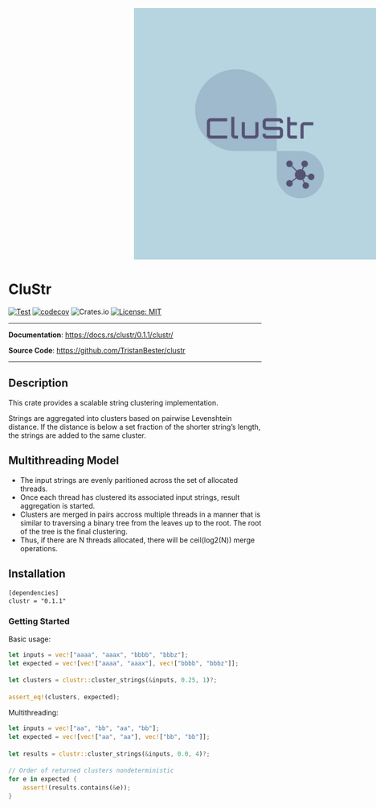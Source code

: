 [<img src="./docs/logo.png" width="500" style="padding-left: 250px;"/>](./docs/logo.png)

# CluStr

[![Test](https://github.com/TristanBester/clustr/actions/workflows/test.yaml/badge.svg)](https://github.com/TristanBester/clustr/actions/workflows/test.yaml)
[![codecov](https://codecov.io/gh/TristanBester/clustr/branch/main/graph/badge.svg?token=1ISWO9KU9S)](https://codecov.io/gh/TristanBester/clustr)
![Crates.io](https://img.shields.io/crates/v/clustr?color=blue)
[![License: MIT](https://img.shields.io/badge/License-MIT-blue.svg?style=flat&logo=git)](https://opensource.org/licenses/MIT)

---

**Documentation**: <a href="https://docs.rs/clustr/0.1.1/clustr" target="_blank">https://docs.rs/clustr/0.1.1/clustr/</a>

**Source Code**: <a href="https://github.com/TristanBester/clustr" target="_blank">https://github.com/TristanBester/clustr</a>

---

## Description
This crate provides a scalable string clustering implementation.

Strings are aggregated into clusters based on pairwise Levenshtein distance. If the distance is below a set fraction of the shorter string’s length, the strings are added to the same cluster.

## Multithreading Model
- The input strings are evenly paritioned across the set of allocated threads.
- Once each thread has clustered its associated input strings, result aggregation is started.
- Clusters are merged in pairs accross multiple threads in a manner that is similar to traversing a binary tree from the leaves up to the root. The root of the tree is the final clustering.
- Thus, if there are N threads allocated, there will be ceil(log2(N)) merge operations.

## Installation
```
[dependencies]
clustr = "0.1.1"
```

### Getting Started
Basic usage:
```rust
let inputs = vec!["aaaa", "aaax", "bbbb", "bbbz"];
let expected = vec![vec!["aaaa", "aaax"], vec!["bbbb", "bbbz"]];

let clusters = clustr::cluster_strings(&inputs, 0.25, 1)?;

assert_eq!(clusters, expected);
```

Multithreading:
```rust
let inputs = vec!["aa", "bb", "aa", "bb"];
let expected = vec![vec!["aa", "aa"], vec!["bb", "bb"]];

let results = clustr::cluster_strings(&inputs, 0.0, 4)?;
  
// Order of returned clusters nondeterministic
for e in expected {
    assert!(results.contains(&e));
}
```





